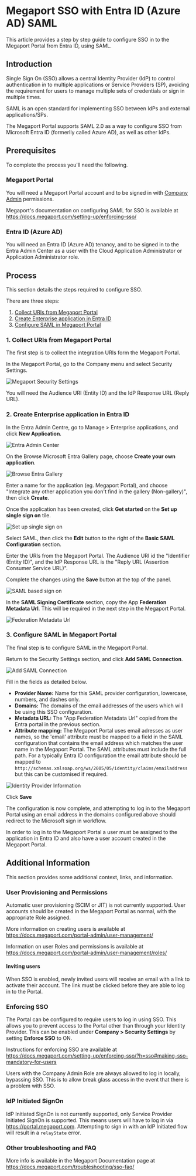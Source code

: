 # Megaport SSO with Entra ID (Azure AD) SAML

This article provides a step by step guide to configure SSO in to the Megaport Portal from Entra ID, using SAML.

## Introduction

Single Sign On (SSO) allows a central Identity Provider (IdP) to control authentication in to multiple applications or Service Providers (SP), avoiding the requirement for users to manage multiple sets of credentials or sign in multiple times.

SAML is an open standard for implementing SSO between IdPs and external applications/SPs.

The Megaport Portal supports SAML 2.0 as a way to configure SSO from Microsoft Entra ID (formerlly called Azure AD), as well as other IdPs.

## Prerequisites

To complete the process you'll need the following.

### Megaport Portal

You will need a Megaport Portal account and to be signed in with [Company Admin](https://docs.megaport.com/portal-admin/user-management/roles/) permissions.

Megaport's documentation on configuring SAML for SSO is available at <https://docs.megaport.com/setting-up/enforcing-sso/>

### Entra ID (Azure AD)

You will need an Entra ID (Azure AD) tenancy, and to be signed in to the Entra Admin Center as a user with the Cloud Application Administrator or Application Administrator role.

## Process

This section details the steps required to configure SSO.

There are three steps:

1. [Collect URIs from Megaport Portal](#1-collect-uris-from-megaport-portal)
2. [Create Enterprise application in Entra ID](#2-create-enterprise-application-in-entra-id)
3. [Configure SAML in Megaport Portal](#3-configure-saml-in-megaport-portal)

### 1. Collect URIs from Megaport Portal

The first step is to collect the integration URIs form the Megaport Portal.

In the Megaport Portal, go to the Company menu and select Security Settings.

![Megaport Security Settings](images/megaport-security-settings.png)

You will need the Audience URI (Entity ID) and the IdP Response URL (Reply URL).

### 2. Create Enterprise application in Entra ID

In the Entra Admin Centre, go to Manage > Enterprise applications, and click **New Application**.

![Entra Admin Center](images/entra-admin-center.png)

On the Browse Microsoft Entra Gallery page, choose **Create your own application**.

![Browse Entra Gallery](images/browse-entra-gallery.png)

Enter a name for the application (eg. Megaport Portal), and choose "Integrate any other application you don't find in the gallery (Non-gallery)", then click **Create**.

Once the application has been created, click **Get started** on the **Set up single sign on** tile.

![Set up single sign on](images/set-up-single-sign-on.png)

Select SAML, then click the **Edit** button to the right of the **Basic SAML Configuration** section.

Enter the URIs from the Megaport Portal. The Audience URI id the "Identifier (Entity ID)", and the IdP Response URL is the "Reply URL (Assertion Consumer Service URL)".

Complete the changes using the **Save** button at the top of the panel.

![SAML based sign on](images/basic-saml-configuration.png)

In the **SAML Signing Certificate** section, copy the App **Federation Metadata Url**. This will be required in the next step in the Megaport Portal.

![Federation Metadata Url](images/federation-metadata-url.png)

### 3. Configure SAML in Megaport Portal

The final step is to configure SAML in the Megaport Portal.

Return to the Security Settings section, and click **Add SAML Connection**.

![Add SAML Connection](images/add-saml-connection.png)

Fill in the fields as detailed below.

- **Provider Name:** Name for this SAML provider configuration, lowercase, numbers, and dashes only.
- **Domains:** The domains of the email addresses of the users which will be using this SSO configuration.
- **Metadata URL:** The "App Federation Metadata Url" copied from the Entra portal in the previous section.
- **Attribute mapping:** The Megaport Portal uses email adresses as user names, so the 'email' attribute must be mapped to a field in the SAML configuration that contains the email address which matches the user name in the Megaport Portal. The SAML attributes must include the full path. For a typically Entra ID configuration the email attribute should be mapped to `http://schemas.xmlsoap.org/ws/2005/05/identity/claims/emailaddress` but this can be customised if required.

![Identity Provider Information](images/identity-provider-information.png)

Click **Save**

The configuration is now complete, and attempting to log in to the Megaport Portal using an email address in the domains configured above should redirect to the Microsoft sign in workflow.

In order to log in to the Megaport Portal a user must be assigned to the application in Entra ID and also have a user account created in the Megaport Portal.

## Additional Information

This section provides some additional context, links, and information.

### User Provisioning and Permissions

Automatic user provisioning (SCIM or JIT) is not currently supported. User accounts should be created in the Megaport Portal as normal, with the appropriate Role assigned.

More information on creating users is available at <https://docs.megaport.com/portal-admin/user-management/>

Information on user Roles and permissions is available at <https://docs.megaport.com/portal-admin/user-management/roles/>

#### Inviting users

When SSO is enabled, newly invited users will receive an email with a link to activate their account. The link must be clicked before they are able to log in to the Portal.

### Enforcing SSO

The Portal can be configured to require users to log in using SSO. This allows you to prevent access to the Portal other than through your Identity Provider. This can be enabled under **Company > Security Settings** by setting **Enforce SSO** to ON.

Instructions for enforcing SSO are available at <https://docs.megaport.com/setting-up/enforcing-sso/?h=sso#making-sso-mandatory-for-users>

Users with the Company Admin Role are always allowed to log in locally, bypassing SSO. This is to allow break glass access in the event that there is a problem with SSO.

### IdP Initiated SignOn

IdP Initiated SignOn is not currently supported, only Service Provider Initiated SignOn is supported. This means users will have to log in via <https://portal.megaport.com>. Attempting to sign in with an IdP Initiated flow will result in a `relayState` error.

### Other troubleshooting and FAQ

More info is available in the Megaport Documentation page at <https://docs.megaport.com/troubleshooting/sso-faq/>
